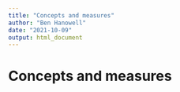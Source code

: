 ```yaml
---
title: "Concepts and measures"
author: "Ben Hanowell"
date: "2021-10-09"
output: html_document
---
```


# Concepts and measures
